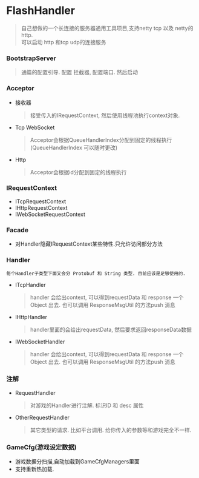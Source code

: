 # FlashHandler
> 自己想做的一个长连接的服务器通用工具项目,支持netty tcp 以及 netty的http.<br />
> 可以启动 http 和tcp udp的连接服务

### BootstrapServer
> 通篇的配置引导. 配置 拦截器, 配置端口. 然后启动

### Acceptor
 * 接收器
 	> 接受传入的IRequestContext, 然后使用线程池执行context对象.
 * Tcp WebSocket
 	> Acceptor会根据QueueHandlerIndex分配到固定的线程执行(QueueHandlerIndex 可以随时更改)
 * Http
 	> Acceptor会根据id分配到固定的线程执行

### IRequestContext
* ITcpRequestContext
* IHttpRequestContext
* IWebSocketRequestContext

### Facade
*  对Handler隐藏IRequestContext某些特性.只允许访问部分方法

### Handler
`每个Handler子类型下面又会分 Protobuf 和 String 类型. 目前应该是足够使用的. `
* ITcpHandler
	> handler 会给出context, 可以得到requestData 和 response 一个Object 出去.
	也可以调用 ResponseMsgUtil 的方法push 消息
* IHttpHandler
	> handler里面的会给出requestData, 然后要求返回responseData数据 
* IWebSocketHandler
	> handler 会给出context, 可以得到requestData 和 response 一个Object 出去.
    	也可以调用 ResponseMsgUtil 的方法push 消息

### 注解
* RequestHandler
	> 对游戏的Handler进行注解. 标识ID 和 desc 属性
* OtherRequestHandler
	> 其它类型的请求. 比如平台调用. 给你传入的参数等和游戏完全不一样.
	 
### GameCfg(游戏设定数据)
* 游戏数据分扫描,自动加载到GameCfgManagers里面 
* 支持重新热加载.

